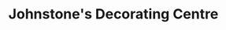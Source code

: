 ---
title: "Johnstone's Decorating Centre"
url: /edinburgh/johnstones-decorating-centre/
shop: paint
---